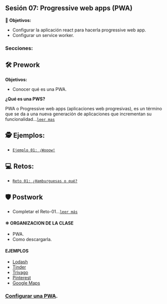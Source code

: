 ## Sesión 07: Progressive web apps (PWA)

🎯 **Objetivos:**

- Configurar la aplicación react para hacerla progressive web app.
- Configurar un service worker.

### Secciones:

## 🛠 Prework

**Objetivos:**

+ Conocer qué es una PWA.

**¿Qué es una PWS?**

PWA o Progressive web apps (aplicaciones web progresivas), es un término que se da a una nueva generación de aplicaciones que incrementan su funcionalidad...[`leer mas`](Prework)

## 🕵 Ejemplos:

+ [`Ejemplo 01: ¡Wooow!`](Ejemplo-01)

## 💻 Retos:

+ [`Reto 01: ¿Hamburguesas o qué?`](Reto-01)

## 🛡 Postwork
+ Completar el Reto-01...[`leer más`](Postwork/)

#### ⚛ ORGANIZACION DE LA CLASE
- PWA.
- Como descargarla.

#### EJEMPLOS
- [Lodash](https://lodash.com/)
- [Tinder](https://tinder.com/)
- [Trivago](https://www.trivago.in/)
- [Pinterest](https://www.pinterest.com/)
- [Google Maps](https://www.google.co.in/maps/)

### [Configurar una PWA](../BuenasPracticas/PWA/Readme.md).

